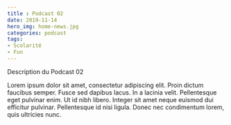```yaml
---
title : Podcast 02
date: 2019-11-14
hero_img: home-news.jpg
categories: podcast
tags:
- Scolarité
- Fun
---
```


Description du Podcast 02

Lorem ipsum dolor sit amet, consectetur adipiscing elit. Proin dictum faucibus semper. Fusce sed dapibus lacus. In a lacinia velit. Pellentesque eget pulvinar enim. Ut id nibh libero. Integer sit amet neque euismod dui efficitur pulvinar. Pellentesque id nisi ligula. Donec nec condimentum lorem, quis ultricies nunc. 